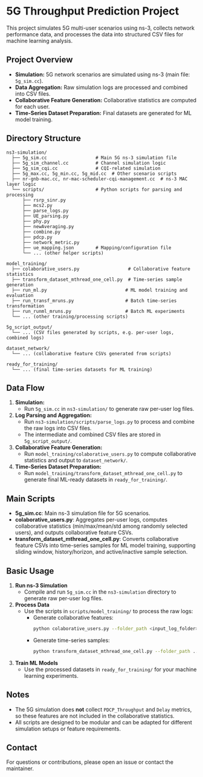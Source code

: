 # 5G Throughput Prediction Project

This project simulates 5G multi-user scenarios using ns-3, collects network performance data, and processes the data into structured CSV files for machine learning analysis.

## Project Overview
- **Simulation:** 5G network scenarios are simulated using ns-3 (main file: `5g_sim.cc`).
- **Data Aggregation:** Raw simulation logs are processed and combined into CSV files.
- **Collaborative Feature Generation:** Collaborative statistics are computed for each user.
- **Time-Series Dataset Preparation:** Final datasets are generated for ML model training.

## Directory Structure
```
ns3-simulation/
  ├── 5g_sim.cc                  # Main 5G ns-3 simulation file
  ├── 5g_sim_channel.cc          # Channel simulation logic
  ├── 5g_sim_cqi.cc              # CQI-related simulation
  ├── 5g_max.cc, 5g_min.cc, 5g_mid.cc  # Other scenario scripts
  ├── nr-gnb-mac.cc, nr-mac-scheduler-cqi-management.cc  # ns-3 MAC layer logic
  └── scripts/                   # Python scripts for parsing and processing 
      ├── rsrp_sinr.py
      ├── mcs2.py
      ├── parse_logs.py
      ├── UE_parsing.py
      ├── phy.py
      ├── newAveraging.py
      ├── combine.py
      ├── pdcp.py
      ├── network_metric.py
      ├── ue_mapping.json        # Mapping/configuration file
      └── ... (other helper scripts)

model_training/
  ├── colaborative_users.py                  # Collaborative feature statistics
  ├── transform_dataset_mthread_one_cell.py  # Time-series sample generation
  ├── run_ml.py                             # ML model training and evaluation
  ├── run_transf_mruns.py                   # Batch time-series transformation
  ├── run_runml_mruns.py                    # Batch ML experiments
  └── ... (other training/processing scripts)

5g_script_output/
  └── ... (CSV files generated by scripts, e.g. per-user logs, combined logs)

dataset_network/
  └── ... (collaborative feature CSVs generated from scripts)

ready_for_training/
  └── ... (final time-series datasets for ML training)
```

## Data Flow
1. **Simulation:**
   - Run `5g_sim.cc` in `ns3-simulation/` to generate raw per-user log files.
2. **Log Parsing and Aggregation:**
   - Run `ns3-simulation/scripts/parse_logs.py` to process and combine the raw logs into CSV files.
   - The intermediate and combined CSV files are stored in `5g_script_output/`.
3. **Collaborative Feature Generation:**
   - Run `model_training/colaborative_users.py` to compute collaborative statistics and output to `dataset_network/`.
4. **Time-Series Dataset Preparation:**
   - Run `model_training/transform_dataset_mthread_one_cell.py` to generate final ML-ready datasets in `ready_for_training/`.

## Main Scripts
- **5g_sim.cc**: Main ns-3 simulation file for 5G scenarios.
- **colaborative_users.py**: Aggregates per-user logs, computes collaborative statistics (min/max/mean/std among randomly selected users), and outputs collaborative feature CSVs.
- **transform_dataset_mthread_one_cell.py**: Converts collaborative feature CSVs into time-series samples for ML model training, supporting sliding window, history/horizon, and active/inactive sample selection.

## Basic Usage
1. **Run ns-3 Simulation**
   - Compile and run `5g_sim.cc` in the `ns3-simulation` directory to generate raw per-user log files.
2. **Process Data**
   - Use the scripts in `scripts/model_training/` to process the raw logs:
     - Generate collaborative features:
       ```bash
       python colaborative_users.py --folder_path <input_log_folder> --output_path ../dataset_network/ --percent_comp_users 50 --num_runs 10
       ```
     - Generate time-series samples:
       ```bash
       python transform_dataset_mthread_one_cell.py --folder_path ../dataset_network/ --output_path ../ready_for_training/ --target_metric THR --history 10 --horizon 1 --active_only True
       ```
3. **Train ML Models**
   - Use the processed datasets in `ready_for_training/` for your machine learning experiments.

## Notes
- The 5G simulation does **not** collect `PDCP_Throughput` and `Delay` metrics, so these features are not included in the collaborative statistics.
- All scripts are designed to be modular and can be adapted for different simulation setups or feature requirements.

## Contact
For questions or contributions, please open an issue or contact the maintainer.
